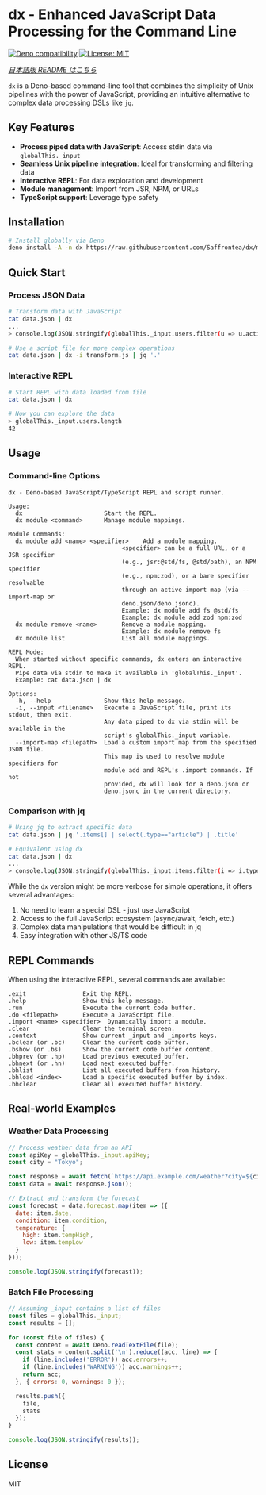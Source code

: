 # dx - Enhanced JavaScript Data Processing for the Command Line

[![Deno compatibility](https://shield.deno.dev/deno/^1.40)](https://deno.land)
[![License: MIT](https://img.shields.io/badge/License-MIT-blue.svg)](https://opensource.org/licenses/MIT)

*[日本語版 README はこちら](README-JP.md)*

`dx` is a Deno-based command-line tool that combines the simplicity of Unix pipelines with the power of JavaScript, providing an intuitive alternative to complex data processing DSLs like `jq`.

## Key Features

- **Process piped data with JavaScript**: Access stdin data via `globalThis._input`
- **Seamless Unix pipeline integration**: Ideal for transforming and filtering data
- **Interactive REPL**: For data exploration and development
- **Module management**: Import from JSR, NPM, or URLs
- **TypeScript support**: Leverage type safety

## Installation

```bash
# Install globally via Deno
deno install -A -n dx https://raw.githubusercontent.com/Saffrontea/dx/main/main.ts
```

## Quick Start

### Process JSON Data

```bash
# Transform data with JavaScript
cat data.json | dx 
...
> console.log(JSON.stringify(globalThis._input.users.filter(u => u.active)));

# Use a script file for more complex operations
cat data.json | dx -i transform.js | jq '.'
```

### Interactive REPL

```bash
# Start REPL with data loaded from file
cat data.json | dx

# Now you can explore the data
> globalThis._input.users.length
42
```

## Usage

### Command-line Options

```
dx - Deno-based JavaScript/TypeScript REPL and script runner.

Usage:
  dx                       Start the REPL.
  dx module <command>      Manage module mappings.

Module Commands:
  dx module add <name> <specifier>    Add a module mapping.
                                <specifier> can be a full URL, or a JSR specifier
                                (e.g., jsr:@std/fs, @std/path), an NPM specifier
                                (e.g., npm:zod), or a bare specifier resolvable
                                through an active import map (via --import-map or
                                deno.json/deno.jsonc).
                                Example: dx module add fs @std/fs
                                Example: dx module add zod npm:zod
  dx module remove <name>       Remove a module mapping.
                                Example: dx module remove fs
  dx module list                List all module mappings.

REPL Mode:
  When started without specific commands, dx enters an interactive REPL.
  Pipe data via stdin to make it available in 'globalThis._input'.
  Example: cat data.json | dx

Options:
  -h, --help               Show this help message.
  -i, --input <filename>   Execute a JavaScript file, print its stdout, then exit.
                           Any data piped to dx via stdin will be available in the
                           script's globalThis._input variable.
  --import-map <filepath>  Load a custom import map from the specified JSON file.
                           This map is used to resolve module specifiers for
                           module add and REPL's .import commands. If not
                           provided, dx will look for a deno.json or
                           deno.jsonc in the current directory.
```

### Comparison with jq

```bash
# Using jq to extract specific data
cat data.json | jq '.items[] | select(.type=="article") | .title'

# Equivalent using dx
cat data.json | dx 
...
> console.log(JSON.stringify(globalThis._input.items.filter(i => i.type === 'article').map(i => i.title)))
```

While the `dx` version might be more verbose for simple operations, it offers several advantages:

1. No need to learn a special DSL - just use JavaScript
2. Access to the full JavaScript ecosystem (async/await, fetch, etc.)
3. Complex data manipulations that would be difficult in jq
4. Easy integration with other JS/TS code

## REPL Commands

When using the interactive REPL, several commands are available:

```
.exit                Exit the REPL.
.help                Show this help message.
.run                 Execute the current code buffer.
.do <filepath>       Execute a JavaScript file.
.import <name> <specifier>  Dynamically import a module.
.clear               Clear the terminal screen.
.context             Show current _input and _imports keys.
.bclear (or .bc)     Clear the current code buffer.
.bshow (or .bs)      Show the current code buffer content.
.bhprev (or .hp)     Load previous executed buffer.
.bhnext (or .hn)     Load next executed buffer.
.bhlist              List all executed buffers from history.
.bhload <index>      Load a specific executed buffer by index.
.bhclear             Clear all executed buffer history.
```

## Real-world Examples

### Weather Data Processing

```javascript
// Process weather data from an API
const apiKey = globalThis._input.apiKey;
const city = "Tokyo";

const response = await fetch(`https://api.example.com/weather?city=${city}&apiKey=${apiKey}`);
const data = await response.json();

// Extract and transform the forecast
const forecast = data.forecast.map(item => ({
  date: item.date,
  condition: item.condition,
  temperature: {
    high: item.tempHigh,
    low: item.tempLow
  }
}));

console.log(JSON.stringify(forecast));
```

### Batch File Processing

```javascript
// Assuming _input contains a list of files
const files = globalThis._input;
const results = [];

for (const file of files) {
  const content = await Deno.readTextFile(file);
  const stats = content.split('\n').reduce((acc, line) => {
    if (line.includes('ERROR')) acc.errors++;
    if (line.includes('WARNING')) acc.warnings++;
    return acc;
  }, { errors: 0, warnings: 0 });

  results.push({
    file,
    stats
  });
}

console.log(JSON.stringify(results));
```

## License

MIT
